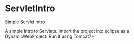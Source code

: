 # ServletIntro
Simple Servlet Intro

A simple intro to Servlets. Import the project into eclipse as a DynamicWebProject. Run it using Tomcat7+
